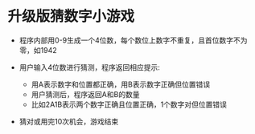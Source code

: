 # 升级版猜数字小游戏

* 程序内部用0-9生成一个4位数，每个数位上数字不重复，且首位数字不为零，如1942
* 用户输入4位数进行猜测，程序返回相应提示:
  * 用A表示数字和位置都正确，用B表示数字正确但位置错误
  * 用户猜测后，程序返回A和B的数量
  * 比如2A1B表示两个数字正确且位置正确，1个数字对但位置错误
  
* 猜对或用完10次机会，游戏结束
